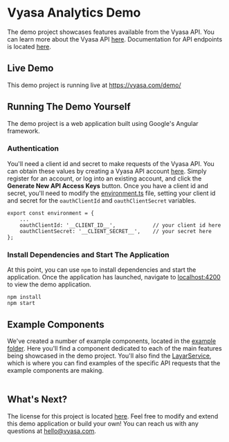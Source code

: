 # Vyasa Analytics Demo
The demo project showcases features available from the Vyasa API.  You can learn more about the Vyasa API [here](https://vyasa.com/solutions/layar-api/).  Documentation for API endpoints is located [here](https://api.vyasa.com/layar/swagger-ui.html).

## Live Demo
This demo project is running live at https://vyasa.com/demo/

## Running The Demo Yourself
The demo project is a web application built using Google's Angular framework.

### Authentication
You'll need a client id  and secret to make requests of the Vyasa API.  You can obtain these values by creating a Vyasa API account [here](https://api.vyasa.com).  Simply register for an account, or log into an existing account, and click the **Generate New API Access Keys** button.  Once you have a client id and secret, you'll need to modify the [environment.ts](./src/environments/environment.ts) file, setting your client id and secret for the `oauthClientId` and `oauthClientSecret` variables.

```
export const environment = {
    ...
    oauthClientId: '__CLIENT_ID__',            // your client id here
    oauthClientSecret: '__CLIENT_SECRET__',    // your secret here
};
```
  
### Install Dependencies and Start The Application
At this point, you can use `npm` to install dependencies and start the application.  Once the application has launched, navigate to [localhost:4200](http://localhost:4200) to view the demo application.
```
npm install
npm start
```

## Example Components
We've created a number of example components, located in the [example folder](./example).  Here you'll find a component dedicated to each of the main features being showcased in the demo project.  You'll also find the [LayarService](./example/layar.service.ts), which is where you can find examples of the specific API requests that the example components are making.
<br/><br/>

## What's Next?
The license for this project is located [here](./LICENSE).  Feel free to modify and extend this demo application or build your own!  You can reach us with any questions at hello@vyasa.com.
